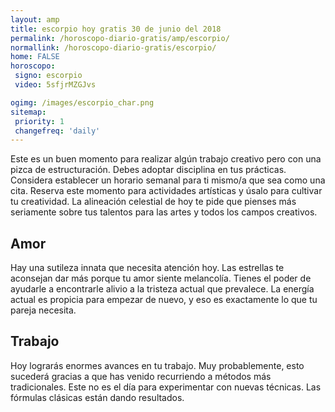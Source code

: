 ```yaml
---
layout: amp
title: escorpio hoy gratis 30 de junio del 2018 
permalink: /horoscopo-diario-gratis/amp/escorpio/
normallink: /horoscopo-diario-gratis/escorpio/
home: FALSE
horoscopo:
 signo: escorpio
 video: 5sfjrMZGJvs

ogimg: /images/escorpio_char.png
sitemap:
 priority: 1
 changefreq: 'daily'
---
```



Este es un buen momento para realizar algún trabajo creativo pero con una pizca de estructuración. Debes adoptar disciplina en tus prácticas. Considera establecer un horario semanal para ti mismo/a que sea como una cita. Reserva este momento para actividades artísticas y úsalo para cultivar tu creatividad. La alineación celestial de hoy te pide que pienses más seriamente sobre tus talentos para las artes y todos los campos creativos.

## Amor

Hay una sutileza innata que necesita atención hoy. Las estrellas te aconsejan dar más porque tu amor siente melancolía. Tienes el poder de ayudarle a encontrarle alivio a la tristeza actual que prevalece. La energía actual es propicia para empezar de nuevo, y eso es exactamente lo que tu pareja necesita.

## Trabajo

Hoy lograrás enormes avances en tu trabajo. Muy probablemente, esto sucederá gracias a que has venido recurriendo a métodos más tradicionales. Este no es el día para experimentar con nuevas técnicas. Las fórmulas clásicas están dando resultados.